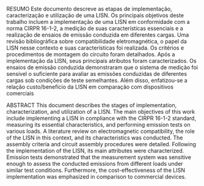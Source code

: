 RESUMO
Este documento descreve as etapas de implementação, caracterização e utilização 
de uma LISN. Os principais objetivos deste trabalho incluem a implementação de uma 
LISN em conformidade com a norma CIRPR 16-1-2, a medição de suas características 
essenciais e a realização de ensaios de emissão conduzida em diferentes cargas. 
Uma revisão bibliográfica sobre compatibilidade eletromagnética, o papel da LISN 
nesse contexto e suas características foi realizada. Os critérios e procedimentos de 
montagem do circuito foram detalhados. Após a implementação da LISN, seus 
principais atributos foram caracterizados. Os ensaios de emissão conduzida 
demonstraram que o sistema de medição foi sensível o suficiente para avaliar as 
emissões conduzidas de diferentes cargas sob condições de teste semelhantes. Além 
disso, enfatizou-se a relação custo/benefício da LISN em comparação com 
dispositivos comerciais

ABSTRACT
This document describes the stages of implementation, characterization, and 
utilization of a LISN. The main objectives of this work include implementing a LISN in 
compliance with the CIRPR 16-1-2 standard, measuring its essential characteristics, 
and performing emission tests on various loads. A literature review on electromagnetic 
compatibility, the role of the LISN in this context, and its characteristics was conducted. 
The assembly criteria and circuit assembly procedures were detailed. Following the 
implementation of the LISN, its main attributes were characterized. Emission tests 
demonstrated that the measurement system was sensitive enough to assess the 
conducted emissions from different loads under similar test conditions. Furthermore, 
the cost-effectiveness of the LISN implementation was emphasized in comparison to 
commercial devices.
